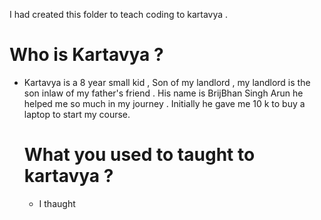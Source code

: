 
I had created this folder to teach coding to kartavya .
# Who is Kartavya ?
- Kartavya is a 8 year small kid , Son of my landlord , my landlord is the son inlaw of my father's friend . His name is BrijBhan Singh Arun he helped me so much in my journey . Initially he gave me 10 k to buy a laptop to start my course.

  # What you used to taught to kartavya ?
  -  I thaught 
